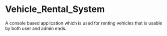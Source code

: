 # Vehicle_Rental_System
A console based application which is used for renting vehicles that is usable by both user and admin ends.
